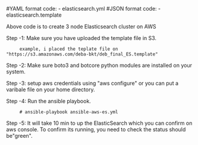 #YAML format code: - elasticsearch.yml
#JSON format code: - elasticsearch.template

Above code is to create 3 node Elasticsearch cluster on AWS

Step -1: Make sure you have uploaded the template file in S3.

         example, i placed the teplate file on "https://s3.amazonaws.com/deba-bkt/deb_final_ES.template"
         
Step -2: Make sure boto3 and botcore python modules are installed on your system.

Step -3: setup aws credentials using "aws configure" or you can put a varibale file on your home directory.

Step -4: Run the ansible playbook.

         # ansible-playbook ansible-aws-es.yml
         
Step -5: It will take 10 min to up the ElasticSearch which you can confirm on aws console. To confirm its running, you need to check the status should be"green".
